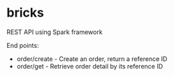 # bricks

REST API using Spark framework

End points:
* order/create - Create an order, return a reference ID
* order/get - Retrieve order detail by its reference ID
